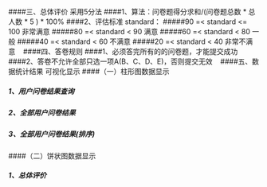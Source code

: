 ####三、总体评价   采用5分法
####1、算法：问卷题得分求和/(问卷题总数 * 总人数 * 5 ) * 100% 
####2、评估标准 standard： 
#####90  =<   standard  <= 100    非常满意
#####80  =<   standard  <   90      满意
#####60  =<   standard  <   80      一般
#####40  =<   standard  <   60  不满意
#####20  =<   standard  <   40  非常不满意
&nbsp;&nbsp;
####四、答卷规则
####1、必须答完所有的的问卷题，才能提交成功    
####2、答卷不允许全部只选一项A(B、C、D、E)，否则提交无效
&nbsp;&nbsp;
####五、数据统计结果 可视化显示
####（一）柱形图数据显示
#####   1、用户问卷结果查询
#####   2、全部用户问卷结果  
#####   3、全部用户问卷结果(排序)
####（二）饼状图数据显示
#####   1、总体评价

